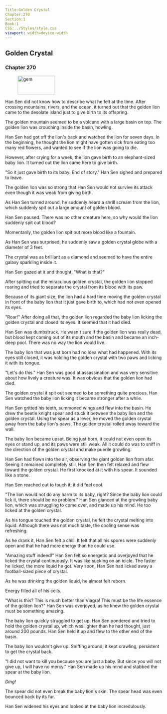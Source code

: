 ```yaml
---
Title:Golden Crystal 
Chapter:270 
Section:1 
Book:1 
CSS:../Styles/style.css 
viewport: width=device-width
---
```

  
## Golden Crystal
### Chapter 270
  
<figure>
	<img src="../Images/gem.gif" alt="gem" id="gem" width="120" height="60" />
</figure>
  

  
Han Sen did not know how to describe what he felt at the time. After crossing mountains, rivers, and the ocean, it turned out that the golden lion came to the desolate island just to give birth to its offspring.

The golden mountain seemed to be a volcano with a large basin on top. The golden lion was crouching inside the basin, howling.

Han Sen had got off the lion's back and watched the lion for seven days. In the beginning, he thought the lion might have gotten sick from eating too many red flowers, and wanted to see if the lion was going to die.

However, after crying for a week, the lion gave birth to an elephant-sized baby lion. It turned out the lion came here to give birth.

"So it just gave birth to its baby. End of story." Han Sen sighed and prepared to leave.

The golden lion was so strong that Han Sen would not survive its attack even though it was weak from giving birth.

As Han Sen turned around, he suddenly heard a shrill scream from the lion, which suddenly spit out a large amount of golden blood.

Han Sen paused. There was no other creature here, so why would the lion suddenly spit out blood?

Momentarily, the golden lion spit out more blood like a fountain.

As Han Sen was surprised, he suddenly saw a golden crystal globe with a diameter of 3 feet.

The crystal was as brilliant as a diamond and seemed to have the entire galaxy sparkling inside it.

Han Sen gazed at it and thought, "What is that?"

After spitting out the miraculous golden crystal, the golden lion stopped roaring and tried to separate the crystal from its blood with its paw.

Because of its giant size, the lion had a hard time moving the golden crystal in front of the baby lion that it just gave birth to, which had not even opened its eyes.

"Roar!" After doing all that, the golden lion regarded the baby lion licking the golden crystal and closed its eyes. It seemed that it had died.

Han Sen was dumbstruck. He wasn't sure if the golden lion was really dead, but blood kept coming out of its mouth and the basin and became an inch-deep pool. There was no way the lion would live.

The baby lion that was just born had no idea what had happened. With its eyes still closed, it was holding the golden crystal with two paws and licking it with its tongue.

"Let's do this." Han Sen was good at assassination and was very sensitive about how lively a creature was. It was obvious that the golden lion had died.

The golden crystal it spit out seemed to be something quite precious. Han Sen watched the baby lion licking it became stronger after a while.

Han Sen gritted his teeth, summoned wings and flew into the basin. He drew the beetle knight spear and stuck it between the baby lion and the golden crystal. Using the spear as a lever, he moved the golden crystal away from the baby lion's paws. The golden crystal rolled away toward the wall.

The baby lion became upset. Being just born, it could not even open its eyes or stand up, and its paws were still weak. All it could do was to sniff in the direction of the golden crystal and make puerile growling.

Han Sen had flown into the air, observing the giant golden lion from afar. Seeing it remained completely still, Han Sen then felt relaxed and flew toward the golden crystal. He first knocked at it with his spear. It sounded like a stone.

Han Sen reached out to touch it; it did feel cool.

"The lion would not do any harm to its baby, right? Since the baby lion could lick it, there should be no problem." Han Sen glanced at the growling baby lion, which was struggling to come over, and made up his mind. He too licked at the golden crystal.

As his tongue touched the golden crystal, he felt the crystal melting into liquid. Although there was not much taste, the cooling sense was refreshing.

As he drank it, Han Sen felt a chill. It felt that all his spores were suddenly open and that he had more energy than he could use.

"Amazing stuff indeed!" Han Sen felt so energetic and overjoyed that he licked the crystal continuously. It was like sucking on an icicle. The faster he licked, the more liquid he got. Very soon, Han Sen had licked away a football-sized piece of crystal.

As he was drinking the golden liquid, he almost felt reborn.

Energy filled all of his cells.

"What is this? This is much better than Viagra! This must be the life essence of the golden lion?" Han Sen was overjoyed, as he knew the golden crystal must be something amazing.

The baby lion quickly struggled to get up. Han Sen pondered and tried to hold the golden crystal up, which was lighter than he had thought, just around 200 pounds. Han Sen held it up and flew to the other end of the basin.

The baby lion wouldn't give up. Sniffing around, it kept crawling, persistent to get the crystal back.

"I did not want to kill you because you are just a baby. But since you will not give up, I will have no mercy." Han Sen made up his mind and stabbed the spear at the baby lion.

*Ding!*

The spear did not even break the baby lion's skin. The spear head was even bounced back by its fur.

Han Sen widened his eyes and looked at the baby lion incredulously.